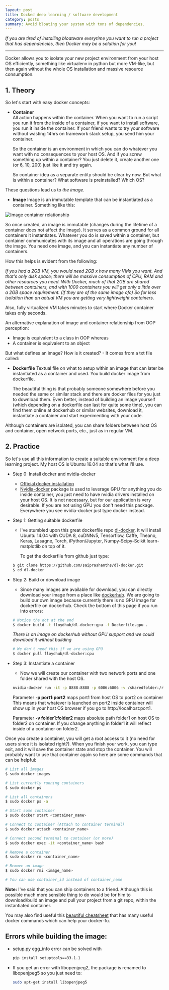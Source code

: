 ```yaml
---
layout: post
title: Docked deep learning / software development
category: posts
summary: Avoid bloating your system with tons of dependencies.
---
```


*If you are tired of installing bloatware everytime you want to run a project that has dependencies, then Docker may be a solution for you!*

___

Docker allows you to isolate your new project environment from your host OS efficiently, something like virtualenv in python but more VM-like, but then again without the whole OS installation and massive resource consumption.

## 1. Theory

So let's start with easy docker concepts:

- **Container**  
  All action happens within the container. When you want to run a script you run it from the inside of a container, if you want to install software, you run it inside the container. If your friend wants to try your software without wasting 14hrs on framework stack setup, you send him your container.

  So the container is an environment in which you can do whatever you want with no consequences to your host OS. And if you screw something up within a container? You just delete it, create another one (or 6, 10, 200) just like it and try again.

  So container idea as a separate entity should be clear by now. But what is within a container? What software is preinstalled? Which OS?


These questions lead us to *the image*.

- **Image**
  Image is an immutable template that can be instantiated as a container. Something like this:

![Image container relationship](http://i.imgur.com/xZr1QfY.png)

  So once created, an image is immutable (changes during the lifetime of a container does not affect the image). It serves as a common ground for all containers it instantiates. Whatever you do is saved within a container, but container communicates with its image and all operations are going through the image. You need one image, and you can instantiate any number of containers.

  How this helps is evident from the following:

  *If you had a 2GB VM, you would need 2GB x how many VMs you want. And that's only disk space; there will be massive consumption of CPU, RAM and other resources you need. With Docker, much of that 2GB are shared between containers, and with 1000 containers you will get only a little over a 2GB space requirement. (If they are of the same image ofc) So for less isolation than an actual VM you are getting very lightweight containers.*

  Also, fully virtualized VM takes minutes to start where Docker container takes only seconds.

  An alternative explanation of image and container relationship from OOP perception:  
  - Image is equivalent to a class in OOP whereas  
  - A container is equivalent to an object

But what defines an image? How is it created? - It comes from a  txt file called:

- **Dockerfile**
  Textual file on what to setup within an image that can later be instantiated as a container and used. You build docker image from dockerfile.

  The beautiful thing is that probably someone somewhere before you needed the same or similar stack and there are docker files for you just to download them. Even better, instead of building an image yourself (which depending on a dockerfile can last for quite some time), you can find them online at dockerhub or similar websites, download it, instantiate a container and start experimenting with your code.


Although containers are isolated, you can share folders between host OS and container, open network ports, etc., just as in regular VM.

## 2. Practice
So let's use all this information to create a suitable environment for a deep learning project. My host OS is Ubuntu 16.04 so that's what I'll use.

- Step 0: Install docker and nvidia-docker
  - [Official docker installation][docker-official]
  - [Nvidia-docker][nvidia] package is used to leverage GPU for anything you do inside container, you just need to have nvidia drivers installed on your host OS. It is not necessary, but for our application is very desirable. If you are not using GPU you don't need this package. Everywhere you see nvidia-docker just type docker instead.

- Step 1: Getting suitable dockerfile
  - I've stumbled upon this great dockerfile repo [dl-docker]. It will install Ubuntu 14.04 with CUDA 8, cuDNNv5, Tensorflow, Caffe, Theano, Keras, Lasagne, Torch, iPython/Jupyter, Numpy-Scipy-Scikit learn-matplotlib on top of it.

    To get the dockerfile from github just type:

  ~~~ bash
  $ git clone https://github.com/saiprashanths/dl-docker.git
  $ cd dl-docker
  ~~~

- Step 2: Build or download image
  - Since many images are available for download, you can directly download your image from a place like [dockerhub]. We are going to build our own image because currently there is no GPU image for dockerfile on dockerhub. Check the bottom of this page if you run into errors:

  ~~~ bash
  # Notice the dot at the end
  $ docker build -t floydhub/dl-docker:gpu -f Dockerfile.gpu .
  ~~~

   *There is an image on dockerhub without GPU support and we could download it without building*

  ~~~ bash
  # We don't need this if we are using GPU
  $ docker pull floydhub/dl-docker:cpu
  ~~~

- Step 3: Instantiate a container
  - Now we will create our container with two network ports and one folder shared with the host OS.

  ~~~ bash
  nvidia-docker run -it -p 8888:8888 -p 6006:6006 -v /sharedfolder:/root/sharedfolder floydhub/dl-docker:gpu bash
  ~~~

  Parameter **-p port1:port2** maps port1 from host OS to port2 on container  
  This means that whatever is launched on port2 inside container will show up in your host OS browser if you go to http://localhost:port1.

  Parameter **-v folder1:folder2** maps absolute path folder1 on host OS to folder2 on container. If you change anything in folder1 it will reflect inside of a container on folder2.

Once you create a container, you will get a root access to it (no need for users since it is isolated right?). When you finish your work, you can type exit, and it will save the container state and stop the container. You will probably want to use that container again so here are some commands that can be helpful:

~~~ bash
# List all images
$ sudo docker images

# List currently running containers
$ sudo docker ps

# List all containers
$ sudo docker ps -a

# Start some container
$ sudo docker start <container_name>

# Connect to container (Attach to container terminal)
$ sudo docker attach <container_name>

# Connect second terminal to container (or more)
$ sudo docker exec -it <container_name> bash

# Remove a container
$ sudo docker rm <container_name>

# Remove an image
$ sudo docker rmi <image_name>

# You can use container_id instead of container_name

~~~

 **Note:** I've said that you can ship containers to a friend. Although this is possible much more sensible thing to do would be for him to download/build an image and pull your project from a git repo, within the instantiated container.


You may also find useful this [beautiful cheatsheet][cheatsheet] that has many
useful docker commands which can help your docker-fu.

## Errors while building the image:

- setup.py egg_info error can be solved with  

  ~~~ bash
  pip install setuptools==33.1.1
  ~~~
- If you get an error with libopenjpeg2, the package is renamed to libopenjpeg5 so you just need to:

  ~~~ bash
  sudo apt-get install libopenjpeg5
  ~~~



[docker-official]: https://docs.docker.com/engine/installation/linux/ubuntu/
[nvidia]: https://github.com/NVIDIA/nvidia-docker
[dl-docker]: https://github.com/floydhub/dl-docker
[cheatsheet]: https://github.com/wsargent/docker-cheat-sheet/blob/master/README.md
[dockerhub]: https://hub.docker.com/
